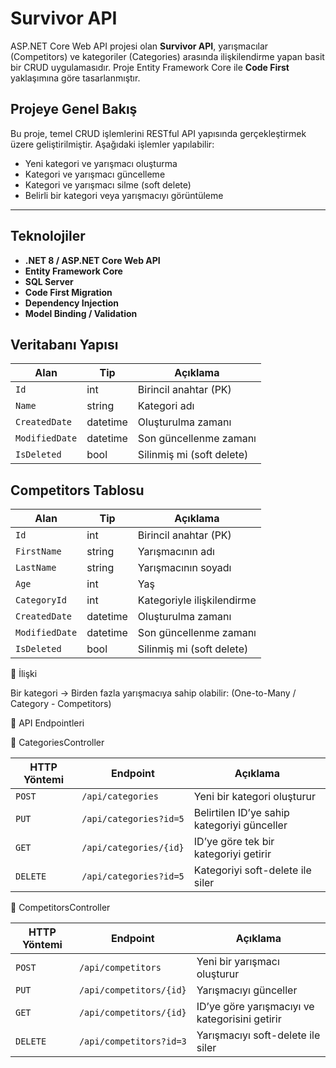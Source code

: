 # Survivor API

ASP.NET Core Web API projesi olan **Survivor API**, yarışmacılar (Competitors) ve kategoriler (Categories) arasında ilişkilendirme yapan basit bir CRUD uygulamasıdır. Proje Entity Framework Core ile **Code First** yaklaşımına göre tasarlanmıştır.


## Projeye Genel Bakış

Bu proje, temel CRUD işlemlerini RESTful API yapısında gerçekleştirmek üzere geliştirilmiştir. Aşağıdaki işlemler yapılabilir:

- Yeni kategori ve yarışmacı oluşturma
- Kategori ve yarışmacı güncelleme
- Kategori ve yarışmacı silme (soft delete)
- Belirli bir kategori veya yarışmacıyı görüntüleme

---

## Teknolojiler

- **.NET 8 / ASP.NET Core Web API**
- **Entity Framework Core**
- **SQL Server**
- **Code First Migration**
- **Dependency Injection**
- **Model Binding / Validation**


## Veritabanı Yapısı


| Alan           | Tip      | Açıklama                  |
| -------------- | -------- | ------------------------- |
| `Id`           | int      | Birincil anahtar (PK)     |
| `Name`         | string   | Kategori adı              |
| `CreatedDate`  | datetime | Oluşturulma zamanı        |
| `ModifiedDate` | datetime | Son güncellenme zamanı    |
| `IsDeleted`    | bool     | Silinmiş mi (soft delete) |


## Competitors Tablosu


| Alan           | Tip      | Açıklama                   |
| -------------- | -------- | -------------------------- |
| `Id`           | int      | Birincil anahtar (PK)      |
| `FirstName`    | string   | Yarışmacının adı           |
| `LastName`     | string   | Yarışmacının soyadı        |
| `Age`          | int      | Yaş                        |
| `CategoryId`   | int      | Kategoriyle ilişkilendirme |
| `CreatedDate`  | datetime | Oluşturulma zamanı         |
| `ModifiedDate` | datetime | Son güncellenme zamanı     |
| `IsDeleted`    | bool     | Silinmiş mi (soft delete)  |


🔗 İlişki

Bir kategori → Birden fazla yarışmacıya sahip olabilir: (One-to-Many / Category - Competitors)



📡 API Endpointleri

🔸 CategoriesController

| HTTP Yöntemi | Endpoint               | Açıklama                                    |
| ------------ | ---------------------- | ------------------------------------------- |
| `POST`       | `/api/categories`      | Yeni bir kategori oluşturur                 |
| `PUT`        | `/api/categories?id=5` | Belirtilen ID’ye sahip kategoriyi günceller |
| `GET`        | `/api/categories/{id}` | ID’ye göre tek bir kategoriyi getirir       |
| `DELETE`     | `/api/categories?id=5` | Kategoriyi soft-delete ile siler            |



🔸 CompetitorsController

| HTTP Yöntemi | Endpoint                | Açıklama                                       |
| ------------ | ----------------------- | ---------------------------------------------- |
| `POST`       | `/api/competitors`      | Yeni bir yarışmacı oluşturur                   |
| `PUT`        | `/api/competitors/{id}` | Yarışmacıyı günceller                          |
| `GET`        | `/api/competitors/{id}` | ID’ye göre yarışmacıyı ve kategorisini getirir |
| `DELETE`     | `/api/competitors?id=3` | Yarışmacıyı soft-delete ile siler              |




